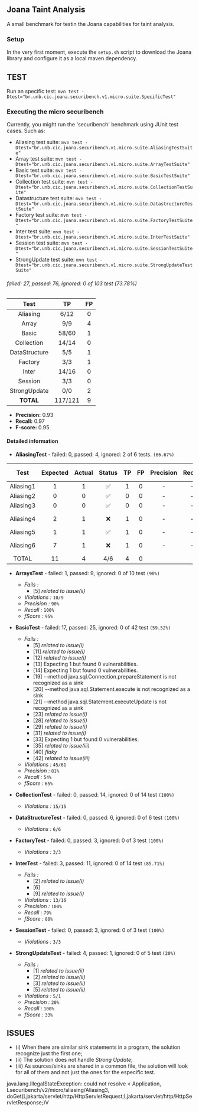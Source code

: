 ## Joana Taint Analysis

A small benchmark for testin the Joana capabilities for taint analysis.

### Setup

In the very first moment, execute the `setup.sh` script to download the Joana 
library and configure it as a local maven dependency. 

## TEST

Run an specific test: `mvn test -Dtest="br.unb.cic.joana.securibench.v1.micro.suite.SpecificTest"`

### Executing the micro securibench

Currently, you might run the 'securibench' benchmark using JUnit test cases. Such as:

   * Aliasing test suite: `mvn test -Dtest="br.unb.cic.joana.securibench.v1.micro.suite.AliasingTestSuite"`
   * Array test suite: `mvn test -Dtest="br.unb.cic.joana.securibench.v1.micro.suite.ArrayTestSuite"`
   * Basic test suite: `mvn test -Dtest="br.unb.cic.joana.securibench.v1.micro.suite.BasicTestSuite"`
   * Collection test suite: `mvn test -Dtest="br.unb.cic.joana.securibench.v1.micro.suite.CollectionTestSuite"`
   * Datastructure test suite: `mvn test -Dtest="br.unb.cic.joana.securibench.v1.micro.suite.DatastructureTestSuite"`
   * Factory test suite: `mvn test -Dtest="br.unb.cic.joana.securibench.v1.micro.suite.FactoryTestSuite"`
   * Inter test suite: `mvn test -Dtest="br.unb.cic.joana.securibench.v1.micro.suite.InterTestSuite"`
   * Session test suite: `mvn test -Dtest="br.unb.cic.joana.securibench.v1.micro.suite.SessionTestSuite"`
   * StrongUpdate test suite: `mvn test -Dtest="br.unb.cic.joana.securibench.v1.micro.suite.StrongUpdateTestSuite"`
   
<!-- ### Executing the micro securibench

Currently, you might run the 'securibench' benchmark using JUnit test cases. Such as:

   * Aliasing test suite: `mvn test -Dtest="br.unb.cic.joana.securibench.v2.micro.suite.AliasingTestSuite"`
   * Array test suite: `mvn test -Dtest="br.unb.cic.joana.securibench.v2.micro.suite.ArrayTestSuite"`
   * Basic test suite: `mvn test -Dtest="br.unb.cic.joana.securibench.v2.micro.suite.BasicTestSuite"`
   * Collection test suite: `mvn test -Dtest="br.unb.cic.joana.securibench.v2.micro.suite.CollectionTestSuite"`
   * Datastructure test suite: `mvn test -Dtest="br.unb.cic.joana.securibench.v2.micro.suite.DatastructureTestSuite"`
   * Factory test suite: `mvn test -Dtest="br.unb.cic.joana.securibench.v2.micro.suite.FactoryTestSuite"`
   * Inter test suite: `mvn test -Dtest="br.unb.cic.joana.securibench.v2.micro.suite.InterTestSuite"`
   * Session test suite: `mvn test -Dtest="br.unb.cic.joana.securibench.v2.micro.suite.SessionTestSuite"`
   * StrongUpdate test suite: `mvn test -Dtest="br.unb.cic.joana.securibench.v2.micro.suite.StrongUpdateTestSuite"` -->


###### failed: 27, passed: 76, ignored: 0 of 103 test (73.78%)

|     Test      |   TP    | FP  | 
|:-------------:|:-------:|:---:|
|   Aliasing    |  6/12   |  0  |   
|     Array     |   9/9   |  4  |   
|     Basic     |  58/60  |  1  |  
|  Collection   |  14/14  |  0  | 
| DataStructure |   5/5   |  1  |  
|    Factory    |   3/3   |  1  |  
|     Inter     |  14/16  |  0  |  
|    Session    |   3/3   |  0  |  
| StrongUpdate  |   0/0   |  2  |   
|   **TOTAL**   | 117/121 |  9  |   

- **Precision:** 0.93
- **Recall:** 0.97
- **F-score:** 0.95

#### Detailed information

<!-- - **AliasingTest** - failed: 2, passed: 4, ignored: 0 of 6 test 
   - *Fails :*
      - [4] 
      - [6] *related to issue(i)*
   - *Violations :* `6/12`
   - *Precision :* `100%` 
   - *Recall :* `36%`
   - *fScore :* `53%` -->

<!-- TO-DO: The amount of expected differs a bit from the computation in JSVFA project -->
- **AliasingTest** - failed: 0, passed: 4, ignored: 2 of 6 tests. `(66.67%)`


|      Test      | Expected | Actual | Status | TP  | FP  | Precision | Recall | F-score | Comments|
|:--------------:|:--------:|:------:|:------:|:---:|:---:|:---------:|:------:|:-------:|:-------:|
|   Aliasing1    |    1     |   1    |   ✅   |  1  |  0  |     -     |   -    |    -    |    -    |
|   Aliasing2    |    0     |   0    |   ✅   |  0  |  0  |     -     |   -    |    -    |    -    |
|   Aliasing3    |    0     |   0    |   ✅   |  0  |  0  |     -     |   -    |    -    |    -    |
|   Aliasing4    |    2     |   1    |   ❌   |  1  |  0  |     -     |   -    |    -    |    *related to issue(i)*    |
|   Aliasing5    |    1     |   1    |   ✅   |  1  |  0  |     -     |   -    |    -    |    -    |
|   Aliasing6    |    7     |   1    |   ❌   |  1  |  0  |     -     |   -    |    -    |    *related to issue(i)*    |
|     TOTAL      |    11    |   4    |  4/6   |  4  |  0  |           |        |         |         |

- **ArraysTest** - failed: 1, passed: 9, ignored: 0 of 10 test `(90%)`
   - *Fails :*
      - [5] *related to issue(ii)*
   - *Violations :* `10/9`
   - *Precision :* `90%` 
   - *Recall :* `100%`
   - *fScore :* `95%`

- **BasicTest** - failed: 17, passed: 25, ignored: 0 of 42 test `(59.52%)`
   - *Fails :*
      - [5]  *related to issue(i)*
      - [11] *related to issue(i)*
      - [12] *related to issue(i)*
      - [13] Expecting 1 but found 0 vulnerabilities.
      - [14] Expecting 1 but found 0 vulnerabilities.
      <!-- - [16] --it is throwing an error while is analyzed -->
      - [19] --method java.sql.Connection.prepareStatement is not recognized as a sink
      - [20] --method java.sql.Statement.execute is not recognized as a sink
      - [21] --method java.sql.Statement.executeUpdate is not recognized as a sink
      - [23] *related to issue(i)*
      - [28] *related to issue(i)*
      - [29] *related to issue(i)*
      - [31] *related to issue(i)*
      - [33] Expecting 1 but found 0 vulnerabilities.
      - [35] *related to issue(iii)*
      - [40] *flaky*
      - [42] *related to issue(iii)*
   - *Violations :* `45/61`
   - *Precision :* `81%` 
   - *Recall :* `54%`
   - *fScore :* `65%`
  
- **CollectionTest** - failed: 0, passed: 14, ignored: 0 of 14 test `(100%)`
   - *Violations :* `15/15`

- **DataStructureTest** - failed: 0, passed: 6, ignored: 0 of 6 test `(100%)`
   - *Violations :* `6/6`

- **FactoryTest** - failed: 0, passed: 3, ignored: 0 of 3 test `(100%)`
   - *Violations :* `3/3`

- **InterTest** - failed: 3, passed: 11, ignored: 0 of 14 test `(85.71%)`
   - *Fails :*
      - [2] *related to issue(i)*
      - [6]
      - [9] *related to issue(i)*
   - *Violations :* `13/16`
   - *Precision :* `100%` 
   - *Recall :* `79%`
   - *fScore :* `88%`

- **SessionTest** - failed: 0, passed: 3, ignored: 0 of 3 test `(100%)`
   - *Violations :* `3/3`

- **StrongUpdateTest** - failed: 4, passed: 1, ignored: 0 of 5 test `(20%)`
   - *Fails :*
      - [1] *related to issue(ii)*
      - [2] *related to issue(ii)*
      - [3] *related to issue(ii)*
      - [5] *related to issue(ii)*
   - *Violations :* `5/1`
   - *Precision :* `20%` 
   - *Recall :* `100%`
   - *fScore :* `33%`

## ISSUES
- (i) When there are similar sink statements in a program, the solution recognize just the first one;
- (ii) The solution does not handle *Strong Update*;
- (iii) As sources/sinks are shared in a common file, the solution will look for all of them and not just the ones for the especific test.


java.lang.IllegalStateException: 
could not resolve 
< Application, Lsecuribench/v2/micro/aliasing/Aliasing3, 
doGet(Ljakarta/servlet/http/HttpServletRequest;Ljakarta/servlet/http/HttpServletResponse;)V 
>
